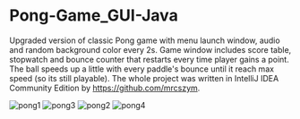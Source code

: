 # Pong-Game_GUI-Java
 Upgraded version of classic Pong game with menu launch window, audio and random background color every 2s.
 Game window includes score table, stopwatch and bounce counter that restarts every time player gains a point.
 The ball speeds up a little with every paddle's bounce until it reach max speed (so its still playable).
 The whole project was written in IntelliJ IDEA Community Edition by https://github.com/mrcszym.
 
![pong1](https://user-images.githubusercontent.com/81679054/115010251-79819b80-9ead-11eb-9f12-223aac224855.png)
![pong3](https://user-images.githubusercontent.com/81679054/115010275-81414000-9ead-11eb-9eda-5aa67695635d.png)
![pong2](https://user-images.githubusercontent.com/81679054/115010291-83a39a00-9ead-11eb-9eaf-343a895f5390.png)
![pong4](https://user-images.githubusercontent.com/81679054/115013004-cf0b7780-9eb0-11eb-8ad2-cc899ffaaa03.png)

